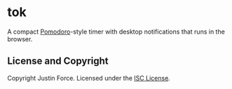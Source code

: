 # tok

A compact [Pomodoro][]-style timer with desktop notifications that runs in the browser.

[Pomodoro]: https://en.wikipedia.org/wiki/Pomodoro_Technique

## License and Copyright

Copyright Justin Force. Licensed under the [ISC License][].

[ISC License]: http://www.opensource.org/licenses/ISC
